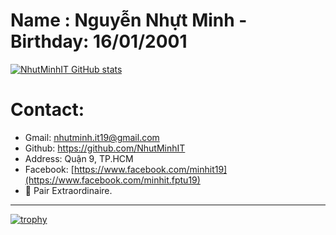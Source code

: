 
  
# Name : Nguyễn Nhựt Minh - Birthday: 16/01/2001

 
[![NhutMinhIT GitHub stats](https://github-readme-stats.vercel.app/api?username=NhutMinhIT&show_icons=true&theme=tokyonight)](https://github.com/anuraghazra/github-readme-stats) 

# Contact:
   - Gmail: nhutminh.it19@gmail.com 
   - Github: https://github.com/NhutMinhIT
   - Address: Quận 9, TP.HCM
   - Facebook: [https://www.facebook.com/minhit19](https://www.facebook.com/minhit.fptu19)
   - 🚀 Pair Extraordinaire.
 ___


[![trophy](https://github-profile-trophy.vercel.app/?username=NhutMinhIT)](https://github.com/NhutMinhIT/github-profile-trophy)
